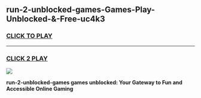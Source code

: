 
## run-2-unblocked-games-Games-Play-Unblocked-&-Free-uc4k3
<h3>
<a href="https://premium76.site?title=run-2-unblocked-games&ref=24A">CLICK TO PLAY</a></h3>
<hr>

<h3>
<a href="https://premium76.site?title=run-2-unblocked-games&ref=24A">CLICK 2 PLAY</a>
  
</h3>

<a href="https://premium76.site?title=run-2-unblocked-games&ref=24A"><img src="https://clearcache.store/games.png"></a>


**run-2-unblocked-games games unblocked: Your Gateway to Fun and Accessible Online Gaming**
